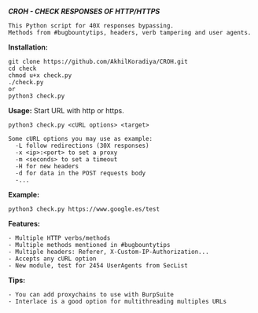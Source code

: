 ***CROH - CHECK RESPONSES OF HTTP/HTTPS***
```
This Python script for 40X responses bypassing.
Methods from #bugbountytips, headers, verb tampering and user agents.
```

**Installation:**
```
git clone https://github.com/AkhilKoradiya/CROH.git
cd check
chmod u+x check.py
./check.py
or
python3 check.py
```

**Usage:** Start URL with http or https.
```
python3 check.py <cURL options> <target>

Some cURL options you may use as example:
  -L follow redirections (30X responses)
  -x <ip>:<port> to set a proxy
  -m <seconds> to set a timeout
  -H for new headers
  -d for data in the POST requests body
  -...
```
**Example:**
```
python3 check.py https://www.google.es/test
```
**Features:**
```
- Multiple HTTP verbs/methods
- Multiple methods mentioned in #bugbountytips
- Multiple headers: Referer, X-Custom-IP-Authorization...
- Accepts any cURL option
- New module, test for 2454 UserAgents from SecList
```
**Tips:**
```
- You can add proxychains to use with BurpSuite
- Interlace is a good option for multithreading multiples URLs
```
